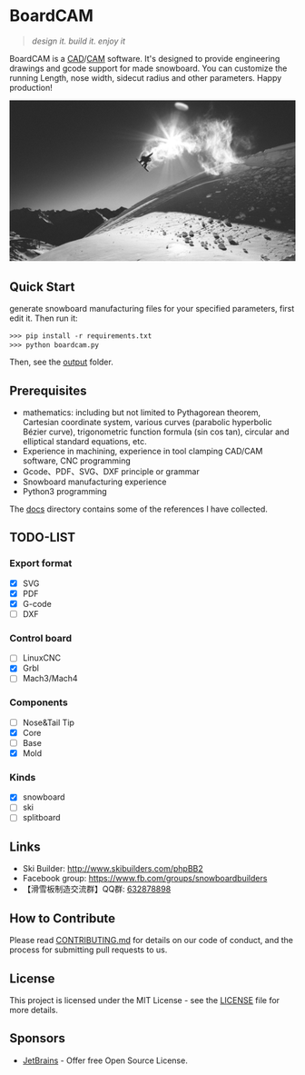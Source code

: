 # BoardCAM
> *design it. build it. enjoy it*

BoardCAM is a [CAD](https://en.wikipedia.org/wiki/Computer-aided_design)/[CAM](https://en.wikipedia.org/wiki/Computer-aided_manufacturing) software.
It's designed to provide engineering drawings and gcode support for made snowboard. You can customize the running Length, nose width, sidecut radius and other parameters. Happy production!

![Head Image](./docs/background.jpg)

## Quick Start
generate snowboard manufacturing files for your specified parameters, first edit it. Then run it:
``` {.sourceCode .python}
>>> pip install -r requirements.txt
>>> python boardcam.py
```
Then, see the [output](./output) folder.

## Prerequisites
* mathematics: including but not limited to Pythagorean theorem, Cartesian coordinate system, various curves (parabolic hyperbolic Bézier curve), trigonometric function formula (sin cos tan), circular and elliptical standard equations, etc.
* Experience in machining, experience in tool clamping CAD/CAM software, CNC programming
* Gcode、PDF、SVG、DXF principle or grammar
* Snowboard manufacturing experience
* Python3 programming

The [docs](./docs) directory contains some of the references I have collected.

## TODO-LIST
### Export format
- [x] SVG
- [x] PDF
- [x] G-code
- [ ] DXF
### Control board
- [ ] LinuxCNC
- [x] Grbl
- [ ] Mach3/Mach4
### Components
- [ ] Nose&Tail Tip
- [x] Core
- [ ] Base
- [x] Mold
### Kinds
- [x] snowboard
- [ ] ski
- [ ] splitboard

## Links
* Ski Builder: http://www.skibuilders.com/phpBB2
* Facebook group: https://www.fb.com/groups/snowboardbuilders
* 【滑雪板制造交流群】QQ群: [632878898](https://jq.qq.com/?_wv=1027&k=56qxmgw)

## How to Contribute
Please read [CONTRIBUTING.md](./docs/CONTRIBUTING.md) for details on our code of conduct, 
and the process for submitting pull requests to us.

## License
This project is licensed under the MIT License - see the [LICENSE](./LICENSE) file for more details.

## Sponsors
* [JetBrains](https://www.jetbrains.com/) - Offer free Open Source License.
